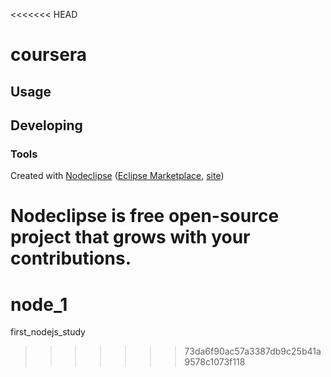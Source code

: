 <<<<<<< HEAD


# coursera



## Usage



## Developing



### Tools

Created with [Nodeclipse](https://github.com/Nodeclipse/nodeclipse-1)
 ([Eclipse Marketplace](http://marketplace.eclipse.org/content/nodeclipse), [site](http://www.nodeclipse.org))   

Nodeclipse is free open-source project that grows with your contributions.
=======
# node_1
first_nodejs_study
>>>>>>> 73da6f90ac57a3387db9c25b41a9578c1073f118
